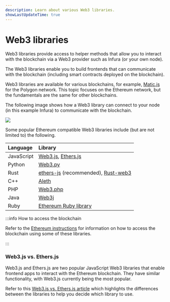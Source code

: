 ```yaml
---
description: Learn about various Web3 libraries.
showLastUpdateTime: true
---
```


# Web3 libraries

Web3 libraries provide access to helper methods that allow you to interact with the blockchain via a Web3 provider such
as Infura (or your own node).

The Web3 libraries enable you to build frontends that can communicate with the blockchain (including smart contracts deployed on the blockchain).

Web3 libraries are available for various blockchains, for example, [Matic.js](https://docs.polygon.technology/tools/matic-js/get-started/)
for the Polygon network. This topic focuses on the Ethereum network, but the fundamentals are the same for other blockchains.

The following image shows how a Web3 library can connect to your node (in this example Infura) to communicate with the blockchain.

<div class="left-align-container">
  <div class="img-large">
    <img
      src={require('../../images/Web3.png').default}
    />
  </div>
</div>

Some popular Ethereum compatible Web3 libraries include (but are not limited to) the following.

| Language   | Library                                                                                             |
| :--------- | :-------------------------------------------------------------------------------------------------- |
| JavaScript | [Web3.js](https://web3js.readthedocs.io/), [Ethers.js](https://docs.ethers.org/)                    |
| Python     | [Web3.py](https://web3py.readthedocs.io/en/stable/)                                                 |
| Rust       | [ethers-js](https://github.com/gakonst/ethers-rs) (recommended), [Rust-web3](https://docs.rs/web3/) |
| C++        | [Aleth](https://github.com/ethereum/aleth)                                                          |
| PHP        | [Web3.php](https://github.com/web3p/web3.php)                                                       |
| Java       | [Web3j](https://docs.web3j.io/)                                                                     |
| Ruby       | [Ethereum Ruby library](https://github.com/EthWorks/ethereum.rb)                                    |

:::info How to access the blockchain

Refer to the [Ethereum instructions](../network-apis/ethereum/quickstart.md) for information on how to access the
blockchain using some of these libraries.

:::

### Web3.js vs. Ethers.js

Web3.js and Ethers.js are two popular JavaScript Web3 libraries that enable frontend apps to interact with the Ethereum
blockchain. They have similar functionality, with Web3.js currently being the most popular.

Refer to this [Web3.js vs. Ethers.js article](https://blog.infura.io/post/ethereum-javascript-libraries-web3js-ethersjs-nov2021)
which highlights the differences between the libraries to help you decide which library to use.
